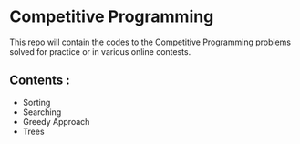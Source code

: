 # Competitive Programming

This repo will contain the codes to the Competitive Programming problems solved for practice or in various online contests.
 
## Contents :
*   Sorting
*   Searching
*   Greedy Approach
*   Trees
